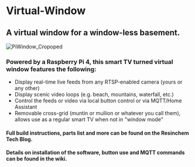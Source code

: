 # Virtual-Window
## A virtual window for a window-less basement. 

![PiWindow_Cropoped](https://user-images.githubusercontent.com/55962781/111055783-4f206680-8447-11eb-8ae0-bcf81e2ed6f3.jpg)

### Powered by a Raspberry Pi 4, this smart TV turned virtual window features the following:

* Display real-time live feeds from any RTSP-enabled camera (yours or any other)
* Display scenic video loops (e.g. beach, mountains, waterfall, etc.)
* Control the feeds or video via local button control or via MQTT/Home Assistant
* Removable cross-grid (muntin or mullion or whatever you call them), allows use as a regular smart TV when not in "window mode"

#### Full build instructions, parts list and more can be found on the Resinchem Tech Blog.

#### Details on installation of the software, button use and MQTT commands can be found in the wiki.
